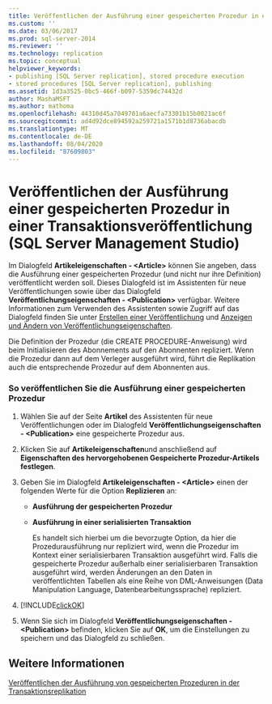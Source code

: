 ```yaml
---
title: Veröffentlichen der Ausführung einer gespeicherten Prozedur in einer Transaktions Veröffentlichung (SQL Server Management Studio) | Microsoft-Dokumentation
ms.custom: ''
ms.date: 03/06/2017
ms.prod: sql-server-2014
ms.reviewer: ''
ms.technology: replication
ms.topic: conceptual
helpviewer_keywords:
- publishing [SQL Server replication], stored procedure execution
- stored procedures [SQL Server replication], publishing
ms.assetid: 1d3a3525-0bc5-466f-b097-5359dc74432d
author: MashaMSFT
ms.author: mathoma
ms.openlocfilehash: 44310d45a7049701a6aecfa73301b15b0021ac6f
ms.sourcegitcommit: ad4d92dce894592a259721a1571b1d8736abacdb
ms.translationtype: MT
ms.contentlocale: de-DE
ms.lasthandoff: 08/04/2020
ms.locfileid: "87609803"
---
```

# <a name="publish-the-execution-of-a-stored-procedure-in-a-transactional-publication-sql-server-management-studio"></a>Veröffentlichen der Ausführung einer gespeicherten Prozedur in einer Transaktionsveröffentlichung (SQL Server Management Studio)
  Im Dialogfeld **Artikeleigenschaften - \<Article>** können Sie angeben, dass die Ausführung einer gespeicherten Prozedur (und nicht nur ihre Definition) veröffentlicht werden soll. Dieses Dialogfeld ist im Assistenten für neue Veröffentlichungen sowie über das Dialogfeld **Veröffentlichungseigenschaften - \<Publication>** verfügbar. Weitere Informationen zum Verwenden des Assistenten sowie Zugriff auf das Dialogfeld finden Sie unter [Erstellen einer Veröffentlichung](create-a-publication.md) und [Anzeigen und Ändern von Veröffentlichungseigenschaften](view-and-modify-publication-properties.md).  
  
 Die Definition der Prozedur (die CREATE PROCEDURE-Anweisung) wird beim Initialisieren des Abonnements auf den Abonnenten repliziert. Wenn die Prozedur dann auf dem Verleger ausgeführt wird, führt die Replikation auch die entsprechende Prozedur auf dem Abonnenten aus.  
  
### <a name="to-publish-the-execution-of-a-stored-procedure"></a>So veröffentlichen Sie die Ausführung einer gespeicherten Prozedur  
  
1.  Wählen Sie auf der Seite **Artikel** des Assistenten für neue Veröffentlichungen oder im Dialogfeld **Veröffentlichungseigenschaften - \<Publication>** eine gespeicherte Prozedur aus.  
  
2.  Klicken Sie auf **Artikeleigenschaften**und anschließend auf **Eigenschaften des hervorgehobenen Gespeicherte Prozedur-Artikels festlegen**.  
  
3.  Geben Sie im Dialogfeld **Artikeleigenschaften - \<Article>** einen der folgenden Werte für die Option **Replizieren** an:  
  
    -   **Ausführung der gespeicherten Prozedur**  
  
    -   **Ausführung in einer serialisierten Transaktion**  
  
         Es handelt sich hierbei um die bevorzugte Option, da hier die Prozedurausführung nur repliziert wird, wenn die Prozedur im Kontext einer serialisierbaren Transaktion ausgeführt wird. Falls die gespeicherte Prozedur außerhalb einer serialisierbaren Transaktion ausgeführt wird, werden Änderungen an den Daten in veröffentlichten Tabellen als eine Reihe von DML-Anweisungen (Data Manipulation Language, Datenbearbeitungssprache) repliziert.  
  
4.  [!INCLUDE[clickOK](../../../includes/clickok-md.md)]  
  
5.  Wenn Sie sich im Dialogfeld **Veröffentlichungseigenschaften - \<Publication>** befinden, klicken Sie auf **OK**, um die Einstellungen zu speichern und das Dialogfeld zu schließen.  
  
## <a name="see-also"></a>Weitere Informationen  
 [Veröffentlichen der Ausführung von gespeicherten Prozeduren in der Transaktionsreplikation](../transactional/publishing-stored-procedure-execution-in-transactional-replication.md)  
  
  
